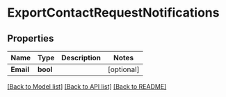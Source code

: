# ExportContactRequestNotifications

## Properties

Name | Type | Description | Notes
------------ | ------------- | ------------- | -------------
**Email** | **bool** |  |[optional] 

[[Back to Model list]](../README.md#documentation-for-models) [[Back to API list]](../README.md#documentation-for-api-endpoints) [[Back to README]](../README.md)


